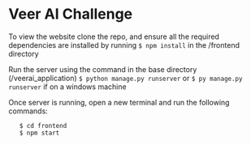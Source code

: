 # Veer AI Challenge

To view the website clone the repo, and ensure all the required dependencies are installed by running ```$ npm install``` in the /frontend directory

Run the server using the command in the base directory (/veerai_application) ```$ python manage.py runserver``` or ```$ py manage.py runserver``` if on a windows machine

Once server is running, open a new terminal and run the following commands:
```
   $ cd frontend
   $ npm start
   ```
   
